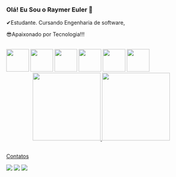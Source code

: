 ### Olá! Eu Sou o Raymer Euler 👋

✔Estudante. Cursando Engenharia de software,

😎Apaixonado por Tecnologia!!! 


<div style="display: inline_block"><br>
  <img src="https://cdn.jsdelivr.net/gh/devicons/devicon/icons/html5/html5-original.svg" height="60" width="60" />   
  <img src="https://cdn.jsdelivr.net/gh/devicons/devicon/icons/css3/css3-original.svg" height="60" width="60" />  
  <img src="https://cdn.jsdelivr.net/gh/devicons/devicon/icons/javascript/javascript-original.svg" height="60" width="60" /> 
  <img src="https://cdn.jsdelivr.net/gh/devicons/devicon/icons/python/python-original.svg" height="60" width="60"  />
  <img src="https://cdn.jsdelivr.net/gh/devicons/devicon/icons/git/git-original.svg" height="60" width="60" />    
  <img src="https://cdn.jsdelivr.net/gh/devicons/devicon/icons/github/github-original.svg" height="60" width="60" />                 
</div>


<div align="center">
  <a href="https://github.com/Raymer-Euler">
  <img height="180em" src="https://github-readme-stats.vercel.app/api?username=raymer-euler&show_icons=true&theme=dracula&include_all_commits=true&count_private=true"/>
  <img height="180em" src="https://github-readme-stats.vercel.app/api/top-langs/?username=raymer-euler&layout=compact&langs_count=7&theme=dracula"/>
</div>
  
  
   ##
  
  Contatos
  <div> 
   <a href="https://www.instagram.com/raymersantos/" target="_blank"><img src="https://img.shields.io/badge/-Instagram-%23E4405F?style=for-the-badge&logo=instagram&logoColor=white" target="_blank"></a>
  <a href = "mailto:raymersantos2@gmail.com"><img src="https://img.shields.io/badge/-Gmail-%23333?style=for-the-badge&logo=gmail&logoColor=white" target="_blank"></a>
  <a href="https://www.linkedin.com/in/raymer-coelho-ba104724b/" target="_blank"><img src="https://img.shields.io/badge/-LinkedIn-%230077B5?style=for-the-badge&logo=linkedin&logoColor=white" target="_blank"></a>  
 
 
</div>
